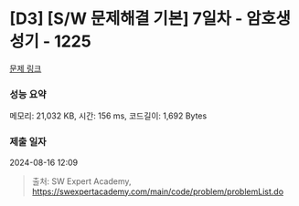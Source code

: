 # [D3] [S/W 문제해결 기본] 7일차 - 암호생성기 - 1225 

[문제 링크](https://swexpertacademy.com/main/code/problem/problemDetail.do?contestProbId=AV14uWl6AF0CFAYD) 

### 성능 요약

메모리: 21,032 KB, 시간: 156 ms, 코드길이: 1,692 Bytes

### 제출 일자

2024-08-16 12:09



> 출처: SW Expert Academy, https://swexpertacademy.com/main/code/problem/problemList.do